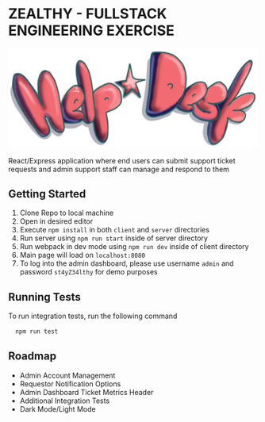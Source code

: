 # ZEALTHY - FULLSTACK ENGINEERING EXERCISE

<div style="text-align: center;">

![Help Desk](./client/assets/helpdesk_logo.png "Help Desk Logo")

</div>

React/Express application where end users can submit support ticket requests and admin support staff can manage and respond to them

## Getting Started

1. Clone Repo to local machine
1. Open in desired editor
1. Execute `npm install` in both `client` and `server` directories
1. Run server using `npm run start` inside of server directory
1. Run webpack in dev mode using `npm run dev` inside of client directory
1. Main page will load on `localhost:8080`
1. To log into the admin dashboard, please use username `admin` and password `st4yZ34lthy` for demo purposes

## Running Tests

To run integration tests, run the following command

```bash
  npm run test
```

## Roadmap

- Admin Account Management
- Requestor Notification Options
- Admin Dashboard Ticket Metrics Header
- Additional Integration Tests
- Dark Mode/Light Mode
